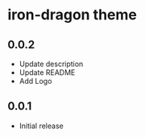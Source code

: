 # iron-dragon theme

## 0.0.2

- Update description
- Update README
- Add Logo

## 0.0.1

- Initial release
